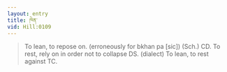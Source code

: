 ```yaml
---
layout: entry
title: ཁེན་
vid: Hill:0109
---
```

> To lean, to repose on\. (erroneously for bkhan pa [sic]) (Sch\.) CD\. To rest, rely on in order not to collapse DS\. (dialect) To lean, to rest against TC\.


